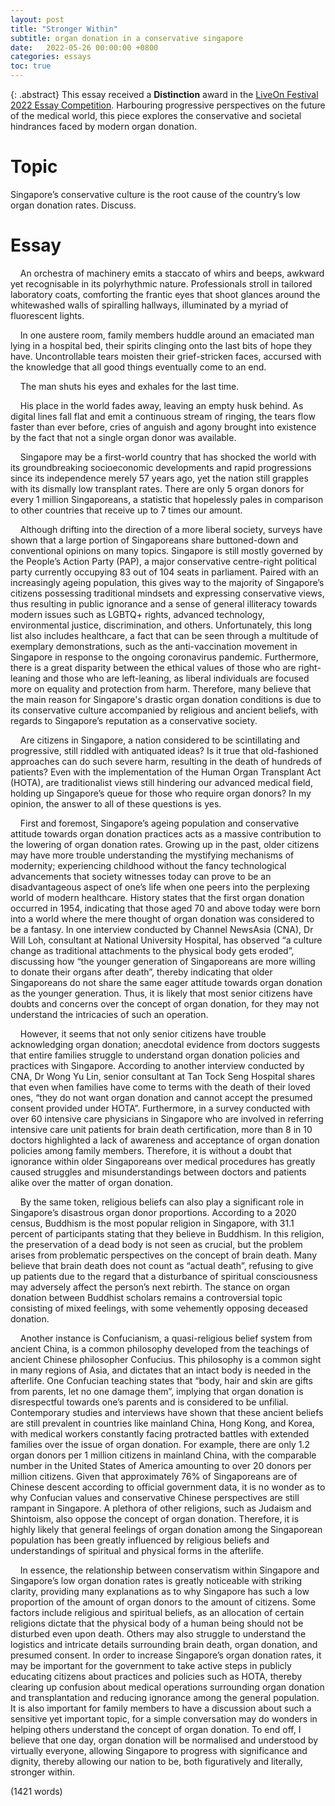 ```yaml
---
layout: post
title: "Stronger Within"
subtitle: organ donation in a conservative singapore
date:   2022-05-26 00:00:00 +0800
categories: essays 
toc: true
---
```


{: .abstract}
This essay received a **Distinction** award in the [LiveOn Festival 2022 Essay Competition](https://www.liveon.gov.sg/festival2022-awards.html). Harbouring progressive perspectives on the future of the medical world, this piece explores the conservative and societal hindrances faced by modern organ donation.

# Topic
Singapore’s conservative culture is the root cause of the country’s low organ donation rates. Discuss.

# Essay
&nbsp;&nbsp;&nbsp;&nbsp;An orchestra of machinery emits a staccato of whirs and beeps, awkward yet recognisable in its polyrhythmic nature. Professionals stroll in tailored laboratory coats, comforting the frantic eyes that shoot glances around the whitewashed walls of spiralling hallways, illuminated by a myriad of fluorescent lights. 

&nbsp;&nbsp;&nbsp;&nbsp;In one austere room, family members huddle around an emaciated man lying in a hospital bed, their spirits clinging onto the last bits of hope they have. Uncontrollable tears moisten their grief-stricken faces, accursed with the knowledge that all good things eventually come to an end.

&nbsp;&nbsp;&nbsp;&nbsp;The man shuts his eyes and exhales for the last time.

&nbsp;&nbsp;&nbsp;&nbsp;His place in the world fades away, leaving an empty husk behind. As digital lines fall flat and emit a continuous stream of ringing, the tears flow faster than ever before, cries of anguish and agony brought into existence by the fact that not a single organ donor was available.

&nbsp;&nbsp;&nbsp;&nbsp;Singapore may be a first-world country that has shocked the world with its groundbreaking socioeconomic developments and rapid progressions since its independence merely 57 years ago, yet the nation still grapples with its dismally low transplant rates. There are only 5 organ donors for every 1 million Singaporeans, a statistic that hopelessly pales in comparison to other countries that receive up to 7 times our amount.

&nbsp;&nbsp;&nbsp;&nbsp;Although drifting into the direction of a more liberal society, surveys have shown that a large portion of Singaporeans share buttoned-down and conventional opinions on many topics. Singapore is still mostly governed by the People’s Action Party (PAP), a major conservative centre-right political party currently occupying 83 out of 104 seats in parliament. Paired with an increasingly ageing population, this gives way to the majority of Singapore’s citizens possessing traditional mindsets and expressing conservative views, thus resulting in public ignorance and a sense of general illiteracy towards modern issues such as LGBTQ+ rights, advanced technology, environmental justice, discrimination, and others. Unfortunately, this long list also includes healthcare, a fact that can be seen through a multitude of exemplary demonstrations, such as the anti-vaccination movement in Singapore in response to the ongoing coronavirus pandemic. Furthermore, there is a great disparity between the ethical values of those who are right-leaning and those who are left-leaning, as liberal individuals are focused more on equality and protection from harm. Therefore, many believe that the main reason for Singapore's drastic organ donation conditions is due to its conservative culture accompanied by religious and ancient beliefs, with regards to Singapore’s reputation as a conservative society.

&nbsp;&nbsp;&nbsp;&nbsp;Are citizens in Singapore, a nation considered to be scintillating and progressive, still riddled with antiquated ideas? Is it true that old-fashioned approaches can do such severe harm, resulting in the death of hundreds of patients? Even with the implementation of the Human Organ Transplant Act (HOTA), are traditionalist views still hindering our advanced medical field, holding up Singapore’s queue for those who require organ donors? In my opinion, the answer to all of these questions is yes. 

&nbsp;&nbsp;&nbsp;&nbsp;First and foremost, Singapore’s ageing population and conservative attitude towards organ donation practices acts as a massive contribution to the lowering of organ donation rates. Growing up in the past, older citizens may have more trouble understanding the mystifying mechanisms of modernity; experiencing childhood without the fancy technological advancements that society witnesses today can prove to be an disadvantageous aspect of one’s life when one peers into the perplexing world of modern healthcare. History states that the first organ donation occurred in 1954, indicating that those aged 70 and above today were born into a world where the mere thought of organ donation was considered to be a fantasy. In one interview conducted by Channel NewsAsia (CNA), Dr Will Loh, consultant at National University Hospital, has observed “a culture change as traditional attachments to the physical body gets eroded”, discussing how “the younger generation of Singaporeans are more willing to donate their organs after death”, thereby indicating that older Singaporeans do not share the same eager attitude towards organ donation as the younger generation. Thus, it is likely that most senior citizens have doubts and concerns over the concept of organ donation, for they may not understand the intricacies of such an operation.

&nbsp;&nbsp;&nbsp;&nbsp;However, it seems that not only senior citizens have trouble acknowledging organ donation; anecdotal evidence from doctors suggests that entire families struggle to understand organ donation policies and practices with Singapore. According to another interview conducted by CNA, Dr Wong Yu Lin, senior consultant at Tan Tock Seng Hospital shares that even when families have come to terms with the death of their loved ones, “they do not want organ donation and cannot accept the presumed consent provided under HOTA”. Furthermore, in a survey conducted with over 60 intensive care physicians in Singapore who are involved in referring intensive care unit patients for brain death certification, more than 8 in 10 doctors highlighted a lack of awareness and acceptance of organ donation policies among family members. Therefore, it is without a doubt that ignorance within older Singaporeans over medical procedures has greatly caused struggles and misunderstandings between doctors and patients alike over the matter of organ donation.

&nbsp;&nbsp;&nbsp;&nbsp;By the same token, religious beliefs can also play a significant role in Singapore’s disastrous organ donor proportions. According to a 2020 census, Buddhism is the most popular religion in Singapore, with 31.1 percent of participants stating that they believe in Buddhism. In this religion, the preservation of a dead body is not seen as crucial, but the problem arises from problematic perspectives on the concept of brain death. Many believe that brain death does not count as “actual death”, refusing to give up patients due to the regard that a disturbance of spiritual consciousness may adversely affect the person’s next rebirth. The stance on organ donation between Buddhist scholars remains a controversial topic consisting of mixed feelings, with some vehemently opposing deceased donation.

&nbsp;&nbsp;&nbsp;&nbsp;Another instance is Confucianism, a quasi-religious belief system from ancient China, is a common philosophy developed from the teachings of ancient Chinese philosopher Confucius. This philosophy is a common sight in many regions of Asia, and dictates that an intact body is needed in the afterlife. One Confucian teaching states that “body, hair and skin are gifts from parents, let no one damage them”, implying that organ donation is disrespectful towards one’s parents and is considered to be unfilial. Contemporary studies and interviews have shown that these ancient beliefs are still prevalent in countries like mainland China, Hong Kong, and Korea, with medical workers constantly facing protracted battles with extended families over the issue of organ donation. For example, there are only 1.2 organ donors per 1 million citizens in mainland China, with the comparable number in the United States of America amounting to over 20 donors per million citizens. Given that approximately 76% of Singaporeans are of Chinese descent according to official government data, it is no wonder as to why Confucian values and conservative Chinese perspectives are still rampant in Singapore. A plethora of other religions, such as Judaism and Shintoism, also oppose the concept of organ donation. Therefore, it is highly likely that general feelings of organ donation among the Singaporean population has been greatly influenced by religious beliefs and understandings of spiritual and physical forms in the afterlife.

&nbsp;&nbsp;&nbsp;&nbsp;In essence, the relationship between conservatism within Singapore and Singapore’s low organ donation rates is greatly noticeable with striking clarity, providing many explanations as to why Singapore has such a low proportion of the amount of organ donors to the amount of citizens. Some factors include religious and spiritual beliefs, as an allocation of certain religions dictate that the physical body of a human being should not be disturbed even upon death. Others may also struggle to understand the logistics and intricate details surrounding brain death, organ donation, and presumed consent. In order to increase Singapore’s organ donation rates, it may be important for the government to take active steps in publicly educating citizens about practices and policies such as HOTA, thereby clearing up confusion about medical operations surrounding organ donation and transplantation and reducing ignorance among the general population. It is also important for family members to have a discussion about such a sensitive yet important topic, for a simple conversation may do wonders in helping others understand the concept of organ donation. To end off, I believe that one day, organ donation will be normalised and understood by virtually everyone, allowing Singapore to progress with significance and dignity, thereby allowing our nation to be, both figuratively and literally, stronger within.

(1421 words)

<!--
# Research & References
[Organ donation](https://en.wikipedia.org/wiki/Organ_donation) is a tricky subject, constantly under fire from heated discussions on the ethical treatment of human bodies, general confusion over whether [brain death](https://en.wikipedia.org/wiki/Brain_death) can be considered as an almost-equivalent counterpart to actual death, as well as the limitations caused by personal beliefs and innate feelings.

[Conversatism](https://en.wikipedia.org/wiki/Conservatism) much akin to organ donation, is yet another tricky subject (but let's be honest, what's not?). I take its definition to be a basic one: a political ideology or doctrine that highlights the value of traditional values, including religion and a general untoward pertaining to progressive values. For the sake of simplicity, let's throw in modern science as part of "progressive values", though I believe that majority of those who possess a disdainful attitude towards the practice of organ donation are simply misinformed. 

Taking the country of China as a exemplary case study, there appears to be a logical and [observable correlation between dismally low organ donation rates and traditionalist and antiquated values](https://pubmed.ncbi.nlm.nih.gov/25488562/). Some sources report that only [6,000 to 9,000 organ transplants](https://www.downtoearth.org.in/news/confucian-beliefs-hindering-organ-donation-in-china-48183) are performed in China annually (out of the 300,000 required), -->


